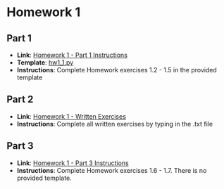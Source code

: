 
# Homework 1

## Part 1
  - **Link**: [Homework 1 - Part 1 Instructions](https://drive.google.com/drive/folders/1g2u6N-YpwMPyRvvC0s0K6E4KpIIbH-lF?usp=sharing)
  - **Template**: [hw1_1.py](hw1_1.py)
  - **Instructions**: Complete Homework exercises 1.2 - 1.5 in the provided template

## Part 2
  - **Link**: [Homework 1 - Written Exercises](hw1_2.txt)
  - **Instructions**: Complete all written exercises by typing in the .txt file

## Part 3
  - **Link**: [Homework 1 - Part 3 Instructions](https://drive.google.com/drive/folders/1g2u6N-YpwMPyRvvC0s0K6E4KpIIbH-lF?usp=sharing)
  - **Instructions**: Complete Homework exercises 1.6 - 1.7.  There is no provided template.
